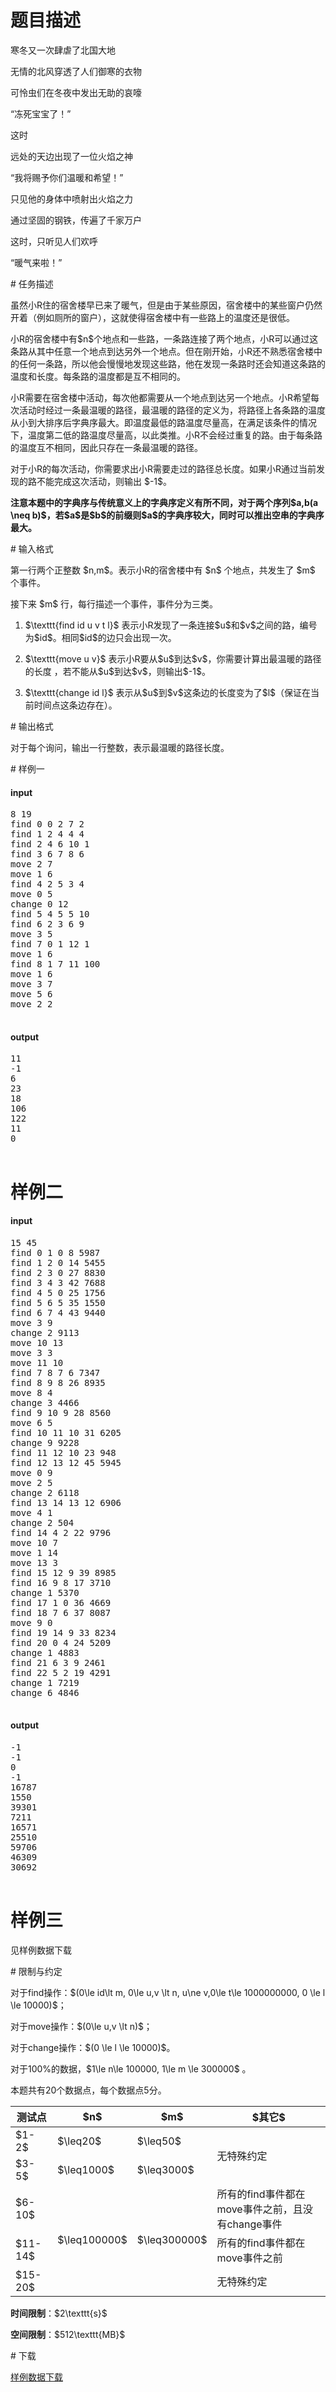 # 题目描述

<p>寒冬又一次肆虐了北国大地</p>
<p>无情的北风穿透了人们御寒的衣物</p>
<p>可怜虫们在冬夜中发出无助的哀嚎</p>
<p>“冻死宝宝了！”</p>
<p>这时</p>
<p>远处的天边出现了一位火焰之神</p>
<p>“我将赐予你们温暖和希望！”</p>
<p>只见他的身体中喷射出火焰之力</p>
<p>通过坚固的钢铁，传遍了千家万户</p>
<p>这时，只听见人们欢呼</p>
<p>“暖气来啦！”</p>
# 任务描述


<p>虽然小R住的宿舍楼早已来了暖气，但是由于某些原因，宿舍楼中的某些窗户仍然开着（例如厕所的窗户），这就使得宿舍楼中有一些路上的温度还是很低。</p>
<p>小R的宿舍楼中有$n$个地点和一些路，一条路连接了两个地点，小R可以通过这条路从其中任意一个地点到达另外一个地点。但在刚开始，小R还不熟悉宿舍楼中的任何一条路，所以他会慢慢地发现这些路，他在发现一条路时还会知道这条路的温度和长度。每条路的温度都是互不相同的。</p>
<p>小R需要在宿舍楼中活动，每次他都需要从一个地点到达另一个地点。小R希望每次活动时经过一条最温暖的路径，最温暖的路径的定义为，将路径上各条路的温度从小到大排序后字典序最大。即温度最低的路温度尽量高，在满足该条件的情况下，温度第二低的路温度尽量高，以此类推。小R不会经过重复的路。由于每条路的温度互不相同，因此只存在一条最温暖的路径。</p>
<p>对于小R的每次活动，你需要求出小R需要走过的路径总长度。如果小R通过当前发现的路不能完成这次活动，则输出 $-1$。</p>
<p><strong>注意本题中的字典序与传统意义上的字典序定义有所不同，对于两个序列$a,b(a \neq b)$，若$a$是$b$的前缀则$a$的字典序较大，同时可以推出空串的字典序最大。</strong></p>
# 输入格式


<p>第一行两个正整数 $n,m$。表示小R的宿舍楼中有 $n$ 个地点，共发生了 $m$ 个事件。</p>
<p>接下来 $m$ 行，每行描述一个事件，事件分为三类。</p>
<ol><li><p>$\texttt{find id u v t l}$ 表示小R发现了一条连接$u$和$v$之间的路，编号为$id$。相同$id$的边只会出现一次。</p>
</li>
<li><p>$\texttt{move u v}$ 表示小R要从$u$到达$v$，你需要计算出最温暖的路径的长度 ，若不能从$u$到达$v$，则输出$-1$。</p>
</li>
<li><p>$\texttt{change id l}$ 表示从$u$到$v$这条边的长度变为了$l$（保证在当前时间点这条边存在）。 </p>
</li>
</ol># 输出格式


<p>对于每个询问，输出一行整数，表示最温暖的路径长度。</p>
# 样例一


<h4>input</h4>
<pre>8 19
find 0 0 2 7 2
find 1 2 4 4 4
find 2 4 6 10 1
find 3 6 7 8 6
move 2 7
move 1 6
find 4 2 5 3 4
move 0 5
change 0 12
find 5 4 5 5 10
find 6 2 3 6 9
move 3 5
find 7 0 1 12 1
move 1 6
find 8 1 7 11 100
move 1 6
move 3 7
move 5 6
move 2 2

</pre>

<h4>output</h4>
<pre>11
-1
6
23
18
106
122
11
0

</pre>

# 样例二


<h4>input</h4>
<pre>15 45
find 0 1 0 8 5987
find 1 2 0 14 5455
find 2 3 0 27 8830
find 3 4 3 42 7688
find 4 5 0 25 1756
find 5 6 5 35 1550
find 6 7 4 43 9440
move 3 9
change 2 9113
move 10 13
move 3 3
move 11 10
find 7 8 7 6 7347
find 8 9 8 26 8935
move 8 4
change 3 4466
find 9 10 9 28 8560
move 6 5
find 10 11 10 31 6205
change 9 9228
find 11 12 10 23 948
find 12 13 12 45 5945
move 0 9
move 2 5
change 2 6118
find 13 14 13 12 6906
move 4 1
change 2 504
find 14 4 2 22 9796
move 10 7
move 1 14
move 13 3
find 15 12 9 39 8985
find 16 9 8 17 3710
change 1 5370
find 17 1 0 36 4669
find 18 7 6 37 8087
move 9 0
find 19 14 9 33 8234
find 20 0 4 24 5209
change 1 4883
find 21 6 3 9 2461
find 22 5 2 19 4291
change 1 7219
change 6 4846

</pre>

<h4>output</h4>
<pre>-1
-1
0
-1
16787
1550
39301
7211
16571
25510
59706
46309
30692

</pre>

# 样例三


<p>见样例数据下载</p>
# 限制与约定


<p>对于find操作：$(0\le id\lt m, 0\le u,v \lt n, u\ne v,0\le t\le 1000000000, 0 \le l \le 10000)$；</p>
<p>对于move操作：$(0\le u,v \lt n)$；</p>
<p>对于change操作：$(0 \le l \le 10000)$。</p>
<p>对于100%的数据，$1\le n\le 100000, 1\le m \le 300000$ 。</p>
<p>本题共有20个数据点，每个数据点5分。</p>
<div class="table-responsive">
<table class="table table-bordered table-text-center table-vertical-middle"><thead><tr><th rowspan="1">测试点</th><th rowspan="1">$n$</th><th rowspan="1">$m$</th><th rowspan="1">$其它$</th></tr></thead><tbody><tr><td rowspan="1">$1-2$</td><td rowspan="1">$\leq20$</td><td rowspan="1">$\leq50$</td><td rowspan="2">无特殊约定</td></tr><tr><td rowspan="1">$3-5$</td><td rowspan="1">$\leq1000$</td><td rowspan="1">$\leq3000$</td></tr><tr><td rowspan="1">$6-10$</td><td rowspan="3">$\leq100000$</td><td rowspan="3">$\leq300000$</td><td rowspan="1">所有的find事件都在move事件之前，且没有change事件</td></tr><tr><td rowspan="1">$11-14$</td><td rowspan="1">所有的find事件都在move事件之前</td></tr><tr><td rowspan="1">$15-20$</td><td rowspan="1">无特殊约定</td></tr></tbody></table></div>


<p><strong>时间限制</strong>：$2\texttt{s}$</p>
<p><strong>空间限制</strong>：$512\texttt{MB}$</p>
# 下载


<p><a href="/download.php?type=problem&amp;id=274">样例数据下载</a></p>
